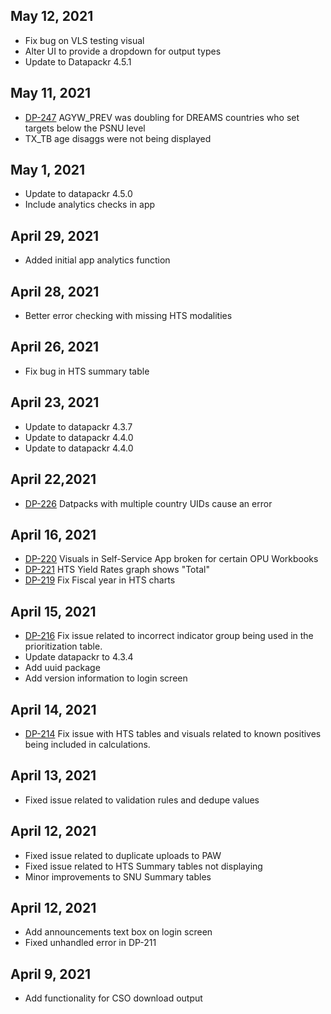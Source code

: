 ## May 12, 2021
* Fix bug on VLS testing visual
* Alter UI to provide a dropdown for output types
* Update to Datapackr 4.5.1

## May 11, 2021
* [DP-247](https://jira.pepfar.net/browse/DP-247) AGYW_PREV was doubling for DREAMS countries who set targets below the PSNU level
* TX_TB age disaggs were not being displayed

## May 1, 2021
* Update to datapackr 4.5.0
* Include analytics checks in app

## April 29, 2021
* Added initial app analytics function

## April 28, 2021
* Better error checking with missing HTS modalities

## April 26, 2021
* Fix bug in HTS summary table

## April 23, 2021
* Update to datapackr 4.3.7
* Update to datapackr 4.4.0
* Update to datapackr 4.4.0


## April 22,2021
* [DP-226](https://jira.pepfar.net/browse/DP-226) Datpacks with multiple country UIDs cause an error

## April 16, 2021
* [DP-220](https://jira.pepfar.net/browse/DP-220) Visuals in Self-Service App broken for certain OPU Workbooks
* [DP-221](https://jira.pepfar.net/browse/DP-221) HTS Yield Rates graph shows "Total"
* [DP-219](https://jira.pepfar.net/browse/DP-219) Fix Fiscal year in HTS charts 

## April 15, 2021
* [DP-216](https://jira.pepfar.net/browse/DP-216) Fix issue related to incorrect indicator group being used in the prioritization table. 
* Update datapackr to 4.3.4
* Add uuid package
* Add version information to login screen

## April 14, 2021
* [DP-214](https://jira.pepfar.net/browse/DP-214) Fix issue with HTS tables and visuals related to known positives being included in calculations.

## April 13, 2021
* Fixed issue related to validation rules and dedupe values

## April 12, 2021
* Fixed issue related to duplicate uploads to PAW
* Fixed issue related to HTS Summary tables not displaying
* Minor improvements to SNU Summary tables

## April 12, 2021
* Add announcements text box on login screen
* Fixed unhandled error in DP-211

## April 9, 2021
* Add functionality for CSO download output
